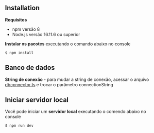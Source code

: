 ## Installation

**Requisitos**
- npm versão 8
- Node.js versão 16.11.6 ou superior

**Instalar os pacotes** executando o comando abaixo no console
```console
$ npm install
```

## Banco de dados

**String de conexão** - para mudar a string de conexão, acessar o arquivo [dbconnector.ts](src\db\dbconnector.ts) e trocar o parâmetro connectionString

## Iniciar servidor local

Você pode iniciar um **servidor local** executando o comendo abaixo no console
```console
$ npm run dev
```